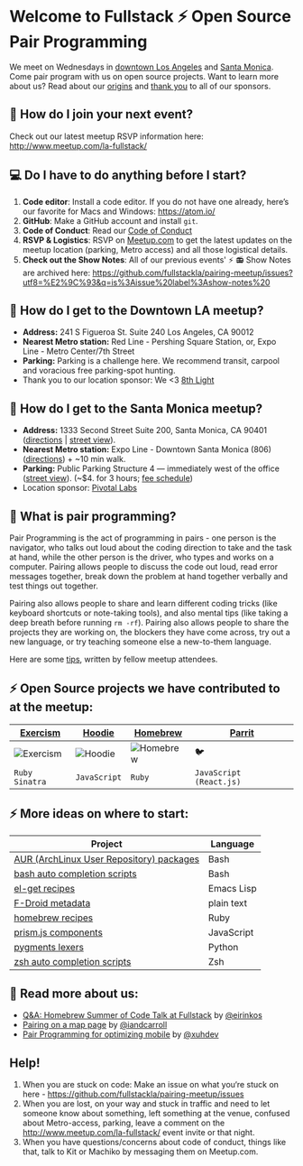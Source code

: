 # Welcome to Fullstack :zap: Open Source Pair Programming 

We meet on Wednesdays in [downtown Los Angeles](https://github.com/fullstackla/pairing-meetup#city_sunset-how-do-i-get-to-the-downtown-la-meetup) and [Santa Monica](https://github.com/fullstackla/pairing-meetup#palm_tree-how-do-i-get-to-the-santa-monica-meetup). Come pair program with us on open source projects. Want to learn more about us? Read about our [origins](https://github.com/fullstackla/pairing-meetup/blob/master/ORIGINS.md) and [thank you](https://github.com/fullstackla/pairing-meetup/blob/master/THANKS.md) to all of our sponsors.

## :calendar: How do I join your next event?
Check out our latest meetup RSVP information here: http://www.meetup.com/la-fullstack/

## :computer: Do I have to do anything before I start?
1. **Code editor**: Install a code editor. If you do not have one already, here’s our favorite for Macs and Windows: https://atom.io/
2. **GitHub**: Make a GitHub account and install `git`.
3. **Code of Conduct**: Read our [Code of Conduct](https://www.girldevelopit.com/code-of-conduct)
4. **RSVP & Logistics**: RSVP on [Meetup.com](http://www.meetup.com/la-fullstack/) to get the latest updates on the meetup location (parking, Metro access) and all those logistical details.
5. **Check out the Show Notes**: All of our previous events' ⚡ 📻 Show Notes are archived here: https://github.com/fullstackla/pairing-meetup/issues?utf8=%E2%9C%93&q=is%3Aissue%20label%3Ashow-notes%20 

## :city_sunset: How do I get to the Downtown LA meetup?
- **Address:** 241 S Figueroa St. Suite 240 Los Angeles, CA 90012
- **Nearest Metro station:** Red Line - Pershing Square Station, or, Expo Line - Metro Center/7th Street
- **Parking:** Parking is a challenge here. We recommend transit, carpool and voracious free parking-spot hunting.
- Thank you to our location sponsor: We <3 [8th Light](https://github.com/8thlight)

## :palm_tree: How do I get to the Santa Monica meetup?
- **Address:** 1333 Second Street Suite 200, Santa Monica, CA 90401 ([directions](https://goo.gl/maps/Dt7UwtoF9f52) | [street view](https://goo.gl/maps/NNDz7z4cvbw)).
- **Nearest Metro station:** Expo Line - Downtown Santa Monica (806) ([directions](https://goo.gl/maps/hgHEHeNBuz92)) + ~10 min walk.
- **Parking:** Public Parking Structure 4 — immediately west of the office ([street view](https://goo.gl/maps/1D9XfGXQ4YA2)). (~$4. for 3 hours; [fee schedule](http://www.smgov.net/Departments/PCD/Transportation/Motorists-Parking/Where-to-Park/))
- Location sponsor: [Pivotal Labs](https://github.com/pivotal)

## :raised_hands: What is pair programming?

Pair Programming is the act of programming in pairs - one person is the navigator, who talks out loud about the coding direction to take and the task at hand, while the other person is the driver, who types and works on a computer. Pairing allows people to discuss the code out loud, read error messages together, break down the problem at hand together verbally and test things out together. 

Pairing also allows people to share and learn different coding tricks (like keyboard shortcuts or note-taking tools), and also mental tips (like taking a deep breath before running `rm -rf`). Pairing also allows people to share the projects they are working on, the blockers they have come across, try out a new language, or try teaching someone else a new-to-them language. 

Here are some [tips](https://github.com/fullstackla/pairing-meetup/blob/master/tips-on-pairing.md), written by fellow meetup attendees.

## :zap: Open Source projects we have contributed to at the meetup:

| [Exercism](https://github.com/exercism/exercism.io)  | [Hoodie](https://github.com/hoodiehq/) |  [Homebrew](https://github.com/homebrew) | [Parrit](https://github.com/Pinwheeler/Parrit)|
| ------------- | ------------- |------------- |------------- |
| ![Exercism][exercism-logo]  | ![Hoodie][hoodie-logo]  | ![Homebrew][brew-logo]  | :bird: |
| `Ruby` `Sinatra`  | `JavaScript` | `Ruby`  | `JavaScript (React.js)`|

[exercism-logo]: https://avatars2.githubusercontent.com/u/5624255?v=3&s=200
[hoodie-logo]: https://avatars1.githubusercontent.com/u/1888826?v=3&s=200
[brew-logo]: https://avatars2.githubusercontent.com/u/1503512?v=3&s=200

## :zap: More ideas on where to start:

<table>
    <thead>
        <tr><th>Project</th><th>Language</th></tr>
    </thead>
    <tbody>
        <tr>
            <td><a href="https://aur.archlinux.org/packages/">AUR (ArchLinux User Repository) packages</a></td>
            <td>Bash</td>
        </tr>
        <tr>
            <td><a href="https://github.com/scop/bash-completion">bash auto completion scripts</a></td>
            <td>Bash</td>
        </tr>
        <tr>
            <td><a href="https://github.com/dimitri/el-get/tree/master/recipes">el-get recipes</a></td>
            <td>Emacs Lisp</td>
        </tr>
        <tr>
            <td><a href="https://gitlab.com/fdroid/fdroiddata/tree/master/metadata">F-Droid metadata</a></td>
            <td>plain text</td>
        </tr>
        <tr>
            <td><a href="https://github.com/Homebrew/homebrew-core/tree/master/Formula">homebrew recipes</a></td>
            <td>Ruby</td>
        </tr>
        <tr>
            <td><a href="https://github.com/PrismJS/prism/tree/gh-pages/components">prism.js components</a></td>
            <td>JavaScript</td>
        </tr>
        <tr>
            <td><a href="https://bitbucket.org/birkenfeld/pygments-main/src/default/pygments/lexers/">pygments lexers</a></td>
            <td>Python</td>
        </tr>
        <tr>
            <td><a href="https://github.com/zsh-users/zsh-completions">zsh auto completion scripts</a></td>
            <td>Zsh</td>
        </tr>
    </tbody>
</table>

## :pencil: Read more about us:

- [Q&A: Homebrew Summer of Code Talk at Fullstack](http://eirinikos.github.io/2016/08/17/fullstack-q-a/) by [@eirinkos](http://github.com/eirinkos)
- [Pairing on a map page](http://developingian.com/pairing-on-a-map-page/) by [@iandcarroll](http://github.com/iandcarroll)
- [Pair Programming for optimizing mobile](https://www.topbug.net/blog/2016/08/27/optimization-for-mobile-a-pair-programming-story-at-fullstackla/) by [@xuhdev](http://github.com/xuhdev)

## Help!
1. When you are stuck on code: Make an issue on what you‘re stuck on here - https://github.com/fullstackla/pairing-meetup/issues
2. When you are lost, on your way and stuck in traffic and need to let someone know about something, left something at the venue, confused about Metro-access, parking, leave a comment on the http://www.meetup.com/la-fullstack/ event invite or that night.
3. When you have questions/concerns about code of conduct, things like that, talk to Kit or Machiko by messaging them on Meetup.com.

